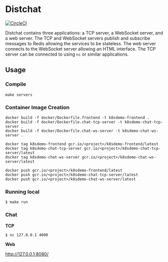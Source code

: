 # Distchat

[![CircleCI](https://circleci.com/gh/Kochava/k8s-demo-chat.svg?style=svg)](https://circleci.com/gh/Kochava/k8s-demo-chat)

Distchat contains three applications: a TCP server, a WebSocket server, and
a web server. The TCP and WebSocket servers publish and subscribe messages to
Redis allowing the services to be stateless. The web server connects to the
WebSocket server allowing an HTML interface. The TCP server can be connected to
using `nc` or similar applications.

## Usage

### Compile

```
make servers
```

### Container Image Creation

```
docker build -f docker/Dockerfile.frontend -t k8sdemo-frontend .
docker build -f docker/Dockerfile.chat-tcp-server -t k8sdemo-chat-tcp-server .
docker build -f docker/Dockerfile.chat-ws-server -t k8sdemo-chat-ws-server .

docker tag k8sdemo-frontend gcr.io/<project>/k8sdemo-frontend/latest
docker tag k8sdemo-chat-tcp-server gcr.io/<project>/k8sdemo-chat-tcp-server/latest
docker tag k8sdemo-chat-ws-server gcr.io/<project>/k8sdemo-chat-ws-server/latest

docker push gcr.io/<project>/k8sdemo-frontend/latest
docker push gcr.io/<project>/k8sdemo-chat-tcp-server/latest
docker push gcr.io/<project>/k8sdemo-chat-ws-server/latest
```

### Running local

```
$ make run
```

### Chat

**TCP**

```
$ nc 127.0.0.1 4000
```

**Web**

http://127.0.0.1:8080/

